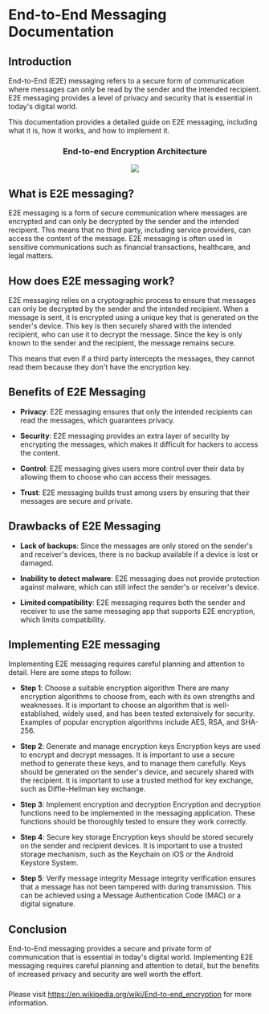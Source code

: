 # End-to-End Messaging Documentation

## Introduction
End-to-End (E2E) messaging refers to a secure form of communication where messages can only be read by the sender and the intended recipient. E2E messaging provides a level of privacy and security that is essential in today's digital world.

This documentation provides a detailed guide on E2E messaging, including what it is, how it works, and how to implement it.

<h3 align="center">End-to-end Encryption Architecture</h3>

<div align="center">
  <img src="https://assets.website-files.com/5ff66329429d880392f6cba2/61cb0dc89a14f60176e266aa_end-to-end%20encryption%20work.jpg">
</div>

## What is E2E messaging?
E2E messaging is a form of secure communication where messages are encrypted and can only be decrypted by the sender and the intended recipient. This means that no third party, including service providers, can access the content of the message. E2E messaging is often used in sensitive communications such as financial transactions, healthcare, and legal matters.

## How does E2E messaging work?
E2E messaging relies on a cryptographic process to ensure that messages can only be decrypted by the sender and the intended recipient. When a message is sent, it is encrypted using a unique key that is generated on the sender's device. This key is then securely shared with the intended recipient, who can use it to decrypt the message. Since the key is only known to the sender and the recipient, the message remains secure.

This means that even if a third party intercepts the messages, they cannot read them because they don't have the encryption key.

## Benefits of E2E Messaging
  
  * **Privacy**: E2E messaging ensures that only the intended recipients can read the messages, which guarantees privacy.

  * **Security**: E2E messaging provides an extra layer of security by encrypting the messages, which makes it difficult for hackers to access the content.

  * **Control**: E2E messaging gives users more control over their data by allowing them to choose who can access their messages.

  * **Trust**: E2E messaging builds trust among users by ensuring that their messages are secure and private.

## Drawbacks of E2E Messaging
  * **Lack of backups**: Since the messages are only stored on the sender's and receiver's devices, there is no backup available if a device is lost or damaged.

  * **Inability to detect malware**: E2E messaging does not provide protection against malware, which can still infect the sender's or receiver's device.

  * **Limited compatibility**: E2E messaging requires both the sender and receiver to use the same messaging app that supports E2E encryption, which limits compatibility.

## Implementing E2E messaging
Implementing E2E messaging requires careful planning and attention to detail. Here are some steps to follow:

  * **Step 1**: Choose a suitable encryption algorithm
  There are many encryption algorithms to choose from, each with its own strengths and weaknesses. It is important to choose an algorithm that is well-established, widely used, and has been tested extensively for security. Examples of popular encryption algorithms include AES, RSA, and SHA-256.

  * **Step 2**: Generate and manage encryption keys
  Encryption keys are used to encrypt and decrypt messages. It is important to use a secure method to generate these keys, and to manage them carefully. Keys should be generated on the sender's device, and securely shared with the recipient. It is important to use a trusted method for key exchange, such as Diffie-Hellman key exchange.

  * **Step 3**: Implement encryption and decryption
  Encryption and decryption functions need to be implemented in the messaging application. These functions should be thoroughly tested to ensure they work correctly.

  * **Step 4**: Secure key storage
  Encryption keys should be stored securely on the sender and recipient devices. It is important to use a trusted storage mechanism, such as the Keychain on iOS or the Android Keystore System.

  * **Step 5**: Verify message integrity
  Message integrity verification ensures that a message has not been tampered with during transmission. This can be achieved using a Message Authentication Code (MAC) or a digital signature.

## Conclusion
End-to-End messaging provides a secure and private form of communication that is essential in today's digital world. Implementing E2E messaging requires careful planning and attention to detail, but the benefits of increased privacy and security are well worth the effort.

###

Please visit https://en.wikipedia.org/wiki/End-to-end_encryption for more information.
